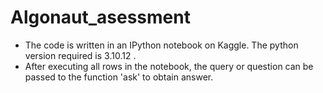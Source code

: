 # Algonaut_asessment
- The code is written in an IPython notebook on Kaggle. The python version required is 3.10.12 .
- After executing all rows in the notebook, the query or question can be passed to the function 'ask' to obtain answer.
